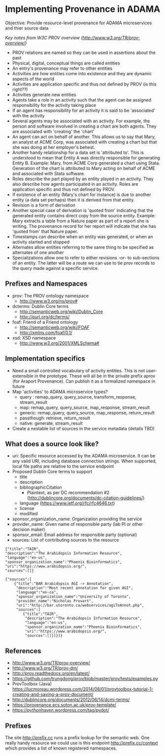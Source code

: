 # Implementing Provenance in ADAMA

Objective: Provide resource-level provenance for ADAMA microservices and thier source data

*Key notes from W3C PROV overview (http://www.w3.org/TR/prov-overview/)*

* PROV relations are named so they can be used in assertions about the past
* Physical, digital, conceptual things are called entities
* An entry's provenance may refer to other entities
* Activities are how entities come into existence and they are dynamic aspects of the world
* Activities are application specific and thus not defined by PROV (is this right??)
* Activities generate new entities
* Agents take a role in an activity such that the agent can be assigned responsibility for the activity taking place
* If an agent has responsibility for an activity it is said to be 'associated' with the activity
* Several agents may be associated with an activity. For example, the person and software involved in creating a chart are both agents. They are associated with 'creating' the 'chart'
* An agent can act on behalf of another. This allows us to say that Mary, an analyst at ACME Corp, was associated with creating a chart but that she was doing at her employer's behest.
* Another handy relationship for a data set is 'attributed to'. This is understood to mean that Entity A was directly responsible for generating Entity B. Example: Mary, from ACME Corp generated a chart using Stata. Generation of the chart is attributed to Mary acting on behalf of ACME and associated with Stata software.
* Roles describe the part played by an entity played in an activity. They also describe how agents participated in an activity. Roles are application specific and thus not defined by PROV.
* If existence of an entity (Mary's chart for instance) is due to another entity (a data set perhaps) then it is derived from that entity.
* Revision is a form of derivation
* Another special case of derivation is 'quoted from' indicating that the generated entity contains direct copy from the source entity. Example: Mary extracts a table from a Nature paper as part of a report she is writing. The provenance record for her report will indicate that she has 'quoted from' that Nature paper.
* Timestamps can describe when an entity was generated, or when an activity started and stopped
* Alternates allow entities referring to the same thing to be specified as alternates of one another
* Specializations allow one to refer to either revisions -or- to sub-sections of an entity. The latter will be a route we can use to tie prov records to the query made against a specific service.

## Prefixes and Namespaces

* prov: The PROV ontology namespace
    * http://www.w3.org/ns/prov#
* dcterms: Dublin Core terms
    * http://semanticweb.org/wiki/Dublin_Core
    * http://purl.org/dc/terms/
* foaf: Friend of a Friend ontology
    * http://semanticweb.org/wiki/FOAF
    * http://xmlns.com/foaf/0.1/
* xsd: XSD namespace
    * http://www.w3.org/2001/XMLSchema#

## Implementation specifics

* Need a small controlled vocabulary of activity entities. This is not user-extensible in the prototype. These will all be in the private prefix aprov (for Araport Provenance). Can publish it as a formalized namespace in future
* Map 'activities' to ADAMA microservice types?
    * query : remap_query, query_source, transform_response, stream_result
    * map: remap_query, query_source, map_response, stream_result
    * generic: remap_query, query_source, map_response, return_result
    * passthough: retrieve, return_result
    * native: generate, stream_result
* Create a nestable list of sources in the service metadata (details TBD)

## What does a source look like?

* uri: Specific resource accessed by the ADAMA microservice. It can be any valid URI, including database connection strings. When supported, local file paths are relative to the service endpoint
* Proposed Dublin Core terms to support
    * title
    * description
    * bibliographicCitation
        * Plaintext, as per DC recommendation #2 (http://dublincore.org/documents/dc-citation-guidelines/)
    * language (https://www.ietf.org/rfc/rfc4646.txt)
    * license
    * modified
* sponsor_organization_name: Organization providing the service
* provider_name: Given name of responsible party (lab PI or other decision maker)
* sponsor_email: Email address for responsible party (optional)
* sources: List of contributing sources to the resource

```
{"title":"TAIR",
"description":"The Arabidopsis Information Resource",
"language":"en-us",
"sponsor_organization_name":"Phoenix Bioinformatics",
"uri":"https://www.arabidopsis.org/",
"sources":[]}
```

```
{"sources":[
    {"title":"BAR Arabidopsis AGI -> Annotation",
     "description":"Most recent annotation for given AGI",
     "language":"en-ca",
     "sponsor_organization_name":"University of Toronto",
     "provider_name":"Nicholas Provart",
     "uri":"http://bar.utoronto.ca/webservices/agiToAnnot.php",
     "sources":[
        {"title":"TAIR",
         "description":"The Arabidopsis Information Resource",
         "language":"en-us",
         "sponsor_organization_name":"Phoenix Bioinformatics",
         "uri":"https://www.arabidopsis.org/",
         "sources":[]}]}]}
```

## References

* http://www.w3.org/TR/prov-overview/
* http://www.w3.org/TR/prov-dm/
* http://prov.readthedocs.org/en/latest/
* https://github.com/trungdong/prov/blob/master/prov/tests/examples.py
* ProvToolbox (Java) https://lucmoreau.wordpress.com/2014/08/01/provtoolbox-tutorial-1-creating-and-saving-a-prov-document/
* http://dublincore.org/documents/2012/06/14/dcmi-terms/
* https://provenance.ecs.soton.ac.uk/prov-template/
* https://pythonhaven.wordpress.com/tag/pydot/

## Prefixes

The site http://prefix.cc runs a prefix lookup for the semantic web. One really handy resource we could use is this endpoint http://prefix.cc/context which provides a list of known registered namespaces.